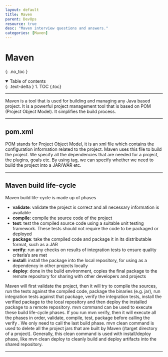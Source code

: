 ```yaml
---
layout: default
title: Maven
parent: DevOps
resource: true
desc: "Maven interview questions and answers."
categories: [Maven]
---
```


# Maven
{: .no_toc }

<details open markdown="block">
  <summary>
    Table of contents
  </summary>
  {: .text-delta }
1. TOC
{:toc}
</details>

---

Maven is a tool that is used for building and managing any Java based project. It is a powerful project management tool that is based on POM (Project Object Model). It simplifies the build process.

---

## pom.xml

POM stands for Project Object Model, it is an xml file which contains the configuration information related to the project. Maven uses this file to build the project. We specify all the dependencies that are needed for a project, the plugins, goals etc. By using <packaging> tag, we can specify whether we need to build the project into a JAR/WAR etc.

---

## Maven build life-cycle


Maven build life-cycle is made up of  phases
- **validate**: validate the project is correct and all necessary information is available
- **compile**: compile the source code of the project
- **test**: test the compiled source code using a suitable unit testing framework. These tests should not require the code to be packaged or deployed
- **package**: take the compiled code and package it in its distributable format, such as a JAR
- **verify**: run any checks on results of integration tests to ensure quality criteria’s are met
- **install**: install the package into the local repository, for using as a dependency in other projects locally
- **deploy**: done in the build environment, copies the final package to the remote repository for sharing with other developers and projects

Maven will first validate the project, then it will try to compile the sources, run the tests against the compiled code, package the binaries (e.g. jar), run integration tests against that package, verify the integration tests, install the verified package to the local repository and then deploy the installed package to a remote repository.
mvn command can be used to execute these build life-cycle phases. If you run mvn verify, then it will execute all the phases in order, validate, compile, test, package before calling the verify . We only need to call the last build phase.
mvn clean command is used to delete all the project jars that are built by Maven (/target directory of a project). Generally, this clean command is used with install/deploy phase, like mvn clean deploy to cleanly build and deploy artifacts into the shared repository.

---


